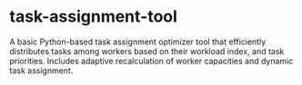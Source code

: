 # task-assignment-tool
A basic Python-based task assignment optimizer tool that efficiently distributes tasks among workers based on their workload index, and task priorities. Includes adaptive recalculation of worker capacities and dynamic task assignment.
